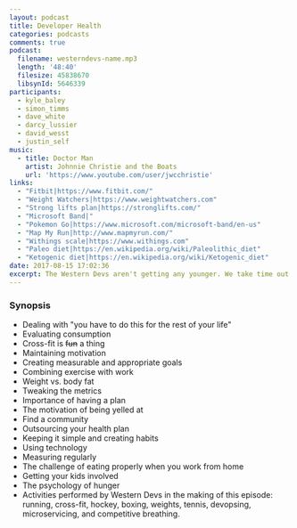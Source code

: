 ```yaml
---
layout: podcast
title: Developer Health
categories: podcasts
comments: true
podcast:
  filename: westerndevs-name.mp3
  length: '48:40'
  filesize: 45838670
  libsynId: 5646339
participants:
  - kyle_baley
  - simon_timms
  - dave_white
  - darcy_lussier
  - david_wesst
  - justin_self
music:
  - title: Doctor Man
    artist: Johnnie Christie and the Boats
    url: 'https://www.youtube.com/user/jwcchristie'
links:
  - "Fitbit|https://www.fitbit.com/"
  - "Weight Watchers|https://www.weightwatchers.com"
  - "Strong lifts plan|https://stronglifts.com/"
  - "Microsoft Band|"
  - "Pokemon Go|https://www.microsoft.com/microsoft-band/en-us"
  - "Map My Run|http://www.mapmyrun.com/"
  - "Withings scale|https://www.withings.com"
  - "Paleo diet|https://en.wikipedia.org/wiki/Paleolithic_diet"
  - "Ketogenic diet|https://en.wikipedia.org/wiki/Ketogenic_diet"
date: 2017-08-15 17:02:36
excerpt: The Western Devs aren't getting any younger. We take time out of our exercise routines to talk about keeping healthy
---
```


### Synopsis

* Dealing with "you have to do this for the rest of your  life"
* Evaluating consumption
* Cross-fit is ~~fun~~ a thing
* Maintaining motivation
* Creating measurable and appropriate goals
* Combining exercise with work
* Weight vs. body fat
* Tweaking the metrics
* Importance of having a plan
* The motivation of being yelled at
* Find a community
* Outsourcing your health plan
* Keeping it simple and creating habits
* Using technology
* Measuring regularly
* The challenge of eating properly when you work from home
* Getting your kids involved
* The psychology of hunger
* Activities performed by Western Devs in the making of this episode: running, cross-fit, hockey, boxing, weights, tennis, devopsing, microservicing, and competitive breathing.

